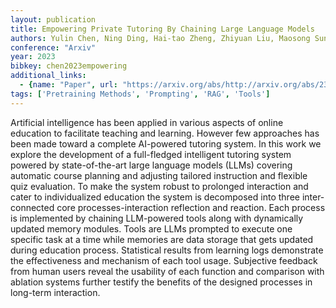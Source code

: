 ```yaml
---
layout: publication
title: Empowering Private Tutoring By Chaining Large Language Models
authors: Yulin Chen, Ning Ding, Hai-tao Zheng, Zhiyuan Liu, Maosong Sun, Bowen Zhou
conference: "Arxiv"
year: 2023
bibkey: chen2023empowering
additional_links:
  - {name: "Paper", url: "https://arxiv.org/abs/http://arxiv.org/abs/2309.08112v2"}
tags: ['Pretraining Methods', 'Prompting', 'RAG', 'Tools']
---
```

Artificial intelligence has been applied in various aspects of online education to facilitate teaching and learning. However few approaches has been made toward a complete AI-powered tutoring system. In this work we explore the development of a full-fledged intelligent tutoring system powered by state-of-the-art large language models (LLMs) covering automatic course planning and adjusting tailored instruction and flexible quiz evaluation. To make the system robust to prolonged interaction and cater to individualized education the system is decomposed into three inter-connected core processes-interaction reflection and reaction. Each process is implemented by chaining LLM-powered tools along with dynamically updated memory modules. Tools are LLMs prompted to execute one specific task at a time while memories are data storage that gets updated during education process. Statistical results from learning logs demonstrate the effectiveness and mechanism of each tool usage. Subjective feedback from human users reveal the usability of each function and comparison with ablation systems further testify the benefits of the designed processes in long-term interaction.
